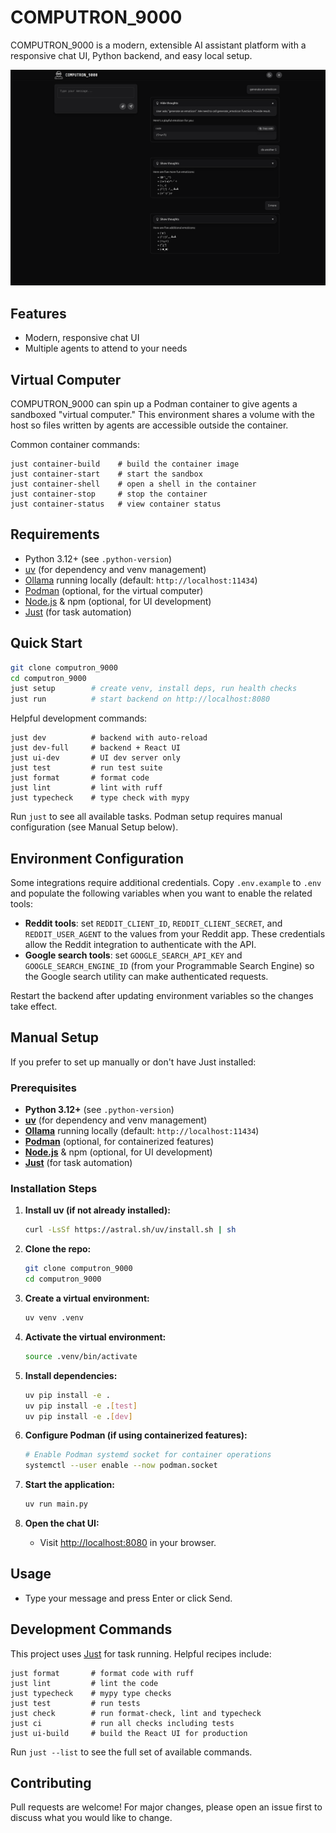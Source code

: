 # COMPUTRON_9000

COMPUTRON_9000 is a modern, extensible AI assistant platform with a responsive chat UI, Python backend, and easy local setup.

![COMPUTRON_9000 Logo](image.png)

## Features
- Modern, responsive chat UI
- Multiple agents to attend to your needs

## Virtual Computer

COMPUTRON_9000 can spin up a Podman container to give agents a sandboxed "virtual computer." This environment shares a volume with the host so files written by agents are accessible outside the container.

Common container commands:

```
just container-build    # build the container image
just container-start    # start the sandbox
just container-shell    # open a shell in the container
just container-stop     # stop the container
just container-status   # view container status
```

## Requirements
- Python 3.12+ (see `.python-version`)
- [uv](https://github.com/astral-sh/uv) (for dependency and venv management)
- [Ollama](https://ollama.com/) running locally (default: `http://localhost:11434`)
- [Podman](https://podman.io/) (optional, for the virtual computer)
- [Node.js](https://nodejs.org/) & npm (optional, for UI development)
- [Just](https://just.systems/) (for task automation)

## Quick Start

```sh
git clone computron_9000
cd computron_9000
just setup        # create venv, install deps, run health checks
just run          # start backend on http://localhost:8080
```

Helpful development commands:

```
just dev          # backend with auto-reload
just dev-full     # backend + React UI
just ui-dev       # UI dev server only
just test         # run test suite
just format       # format code
just lint         # lint with ruff
just typecheck    # type check with mypy
```

Run `just` to see all available tasks. Podman setup requires manual configuration (see Manual Setup below).

## Environment Configuration

Some integrations require additional credentials. Copy `.env.example` to `.env` and populate the following variables when you want to enable the related tools:

- **Reddit tools**: set `REDDIT_CLIENT_ID`, `REDDIT_CLIENT_SECRET`, and `REDDIT_USER_AGENT` to the values from your Reddit app. These credentials allow the Reddit integration to authenticate with the API.
- **Google search tools**: set `GOOGLE_SEARCH_API_KEY` and `GOOGLE_SEARCH_ENGINE_ID` (from your Programmable Search Engine) so the Google search utility can make authenticated requests.

Restart the backend after updating environment variables so the changes take effect.

## Manual Setup

If you prefer to set up manually or don't have Just installed:

### Prerequisites

- **Python 3.12+** (see `.python-version`)
- **[uv](https://github.com/astral-sh/uv)** (for dependency and venv management)
- **[Ollama](https://ollama.com/)** running locally (default: `http://localhost:11434`)
- **[Podman](https://podman.io/)** (optional, for containerized features)
- **[Node.js](https://nodejs.org/)** & npm (optional, for UI development)
- **[Just](https://just.systems/)** (for task automation)

### Installation Steps

1. **Install uv (if not already installed):**
   ```sh
   curl -LsSf https://astral.sh/uv/install.sh | sh
   ```

2. **Clone the repo:**
   ```sh
   git clone computron_9000
   cd computron_9000
   ```

3. **Create a virtual environment:**
   ```sh
   uv venv .venv
   ```

4. **Activate the virtual environment:**
   ```sh
   source .venv/bin/activate
   ```

5. **Install dependencies:**
   ```sh
   uv pip install -e .
   uv pip install -e .[test]
   uv pip install -e .[dev]
   ```

6. **Configure Podman (if using containerized features):**
   ```sh
   # Enable Podman systemd socket for container operations
   systemctl --user enable --now podman.socket
   ```

7. **Start the application:**
   ```sh
   uv run main.py
   ```

8. **Open the chat UI:**
   - Visit [http://localhost:8080](http://localhost:8080) in your browser.

## Usage
- Type your message and press Enter or click Send.

## Development Commands

This project uses [Just](https://just.systems/) for task running. Helpful recipes include:

```
just format       # format code with ruff
just lint         # lint the code
just typecheck    # mypy type checks
just test         # run tests
just check        # run format-check, lint and typecheck
just ci           # run all checks including tests
just ui-build     # build the React UI for production
```

Run `just --list` to see the full set of available commands.

## Contributing
Pull requests are welcome! For major changes, please open an issue first to discuss what you would like to change.



